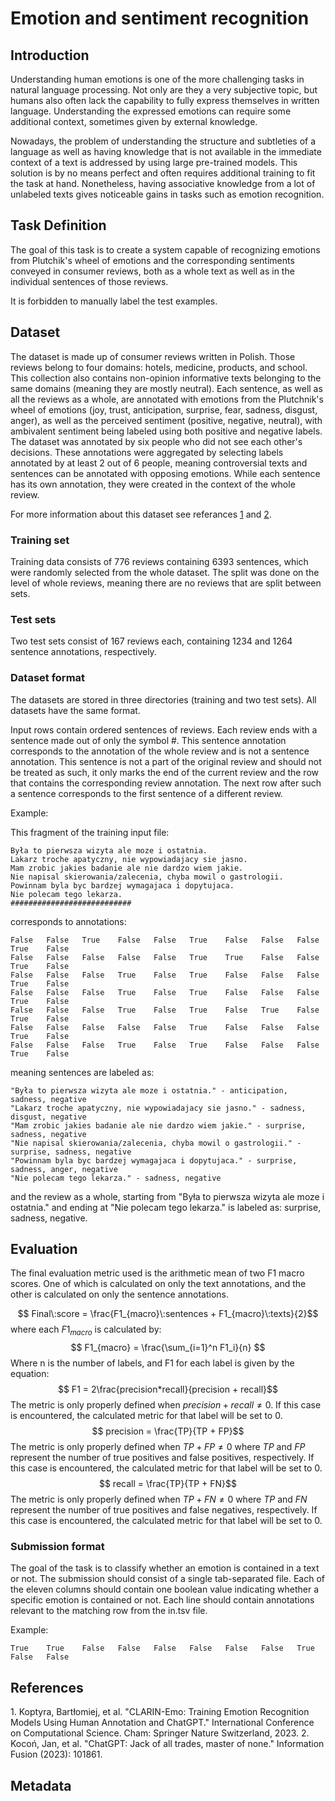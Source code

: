 # Emotion and sentiment recognition

## Introduction
Understanding human emotions is one of the more challenging tasks in natural language processing. Not only are they a very subjective topic, but humans also often lack the capability to fully express themselves in written language. Understanding the expressed emotions can require some additional context, sometimes given by external knowledge.

Nowadays, the problem of understanding the structure and subtleties of a language as well as having knowledge that is not available in the immediate context of a text is addressed by using large pre-trained models. This solution is by no means perfect and often requires additional training to fit the task at hand. Nonetheless, having associative knowledge from a lot of unlabeled texts gives noticeable gains in tasks such as emotion recognition.

## Task Definition
The goal of this task is to create a system capable of recognizing emotions from Plutchik's wheel of emotions and the corresponding sentiments conveyed in consumer reviews, both as a whole text as well as in the individual sentences of those reviews.

It is forbidden to manually label the test examples.

## Dataset
The dataset is made up of consumer reviews written in Polish. Those reviews belong to four domains: hotels, medicine, products, and school. This collection also contains non-opinion informative texts belonging to the same domains (meaning they are mostly neutral). Each sentence, as well as all the reviews as a whole, are annotated with emotions from the Plutchnik's wheel of emotions (joy, trust, anticipation, surprise, fear, sadness, disgust, anger), as well as the perceived sentiment (positive, negative, neutral), with ambivalent sentiment being labeled using both positive and negative labels. The dataset was annotated by six people who did not see each other's decisions. These annotations were aggregated by selecting labels annotated by at least 2 out of 6 people, meaning controversial texts and sentences can be annotated with opposing emotions. While each sentence has its own annotation, they were created in the context of the whole review.

For more information about this dataset see referances [1](#ref-1) and [2](#ref-2).

### Training set
Training data consists of 776 reviews containing 6393 sentences, which were randomly selected from the whole dataset. The split was done on the level of whole reviews, meaning there are no reviews that are split between sets.

### Test sets
Two test sets consist of 167 reviews each, containing 1234 and 1264 sentence annotations, respectively.

### Dataset format
The datasets are stored in three directories (training and two test sets). All datasets have the same format.

Input rows contain ordered sentences of reviews. Each review ends with a sentence made out of only the symbol #. This sentence annotation corresponds to the annotation of the whole review and is not a sentence annotation. This sentence is not a part of the original review and should not be treated as such, it only marks the end of the current review and the row that contains the corresponding review annotation. The next row after such a sentence corresponds to the first sentence of a different review.

Example:

This fragment of the training input file:
```
Była to pierwsza wizyta ale moze i ostatnia.
Lakarz troche apatyczny, nie wypowiadajacy sie jasno.
Mam zrobic jakies badanie ale nie dardzo wiem jakie.
Nie napisal skierowania/zalecenia, chyba mowil o gastrologii.
Powinnam byla byc bardzej wymagajaca i dopytujaca.
Nie polecam tego lekarza.
###########################
```
corresponds to annotations:
```
False	False	True	False	False	True	False	False	False	True	False
False	False	False	False	False	True	True	False	False	True	False
False	False	False	True	False	True	False	False	False	True	False
False	False	False	True	False	True	False	False	False	True	False
False	False	False	True	False	True	False	True	False	True	False
False	False	False	False	False	True	False	False	False	True	False
False	False	False	True	False	True	False	False	False	True	False
```
meaning sentences are labeled as:
```
"Była to pierwsza wizyta ale moze i ostatnia." - anticipation, sadness, negative
"Lakarz troche apatyczny, nie wypowiadajacy sie jasno." - sadness, disgust, negative
"Mam zrobic jakies badanie ale nie dardzo wiem jakie." - surprise, sadness, negative
"Nie napisal skierowania/zalecenia, chyba mowil o gastrologii." - surprise, sadness, negative
"Powinnam byla byc bardzej wymagajaca i dopytujaca." - surprise, sadness, anger, negative
"Nie polecam tego lekarza." - sadness, negative
```
and the review as a whole, starting from "Była to pierwsza wizyta ale moze i ostatnia." and ending at "Nie polecam tego lekarza." is labeled as: surprise, sadness, negative.


## Evaluation
The final evaluation metric used is the arithmetic mean of two F1 macro scores. One of which is calculated on only the text annotations, and the other is calculated on only the sentence annotations.


$$ Final\:score = \frac{F1_{macro}\:sentences + F1_{macro}\:texts}{2}$$
where each $F1_{macro}$ is calculated by:
$$ F1_{macro} = \frac{\sum_{i=1}^n F1_i}{n} $$
Where n is the number of labels, and F1 for each label is given by the equation:
$$ F1 = 2\frac{precision*recall}{precision + recall}$$
The metric is only properly defined when $precision + recall \neq 0$. If this case is encountered, the calculated metric for that label will be set to 0.
$$ precision = \frac{TP}{TP + FP}$$
The metric is only properly defined when $TP + FP \neq 0$ where $TP$ and $FP$ represent the number of true positives and false positives, respectively. If this case is encountered, the calculated metric for that label will be set to 0.
$$ recall = \frac{TP}{TP + FN}$$
The metric is only properly defined when $TP + FN \neq 0$ where $TP$ and $FN$ represent the number of true positives and false negatives, respectively. If this case is encountered, the calculated metric for that label will be set to 0.

### Submission format
The goal of the task is to classify whether an emotion is contained in a text or not. The submission should consist of a single tab-separated file. Each of the eleven columns should contain one boolean value indicating whether a specific emotion is contained or not. Each line should contain annotations relevant to the matching row from the in.tsv file.

Example:
```
True	True	False	False	False	False	False	False	True	False	False
```

## References
<span id="ref-1">1. Koptyra, Bartłomiej, et al. "CLARIN-Emo: Training Emotion Recognition Models Using Human Annotation and ChatGPT." International Conference on Computational Science. Cham: Springer Nature Switzerland, 2023.</span>
<span id="ref-2">2. Kocoń, Jan, et al. "ChatGPT: Jack of all trades, master of none." Information Fusion (2023): 101861.</span>

## Metadata



